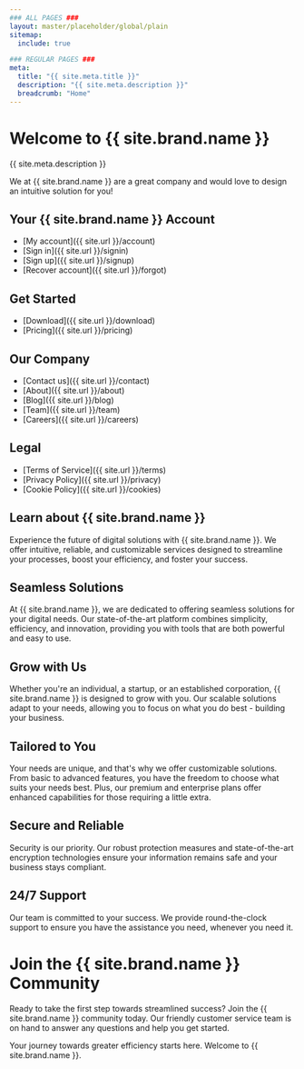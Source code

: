 ```yaml
---
### ALL PAGES ###
layout: master/placeholder/global/plain
sitemap:
  include: true

### REGULAR PAGES ###
meta:
  title: "{{ site.meta.title }}"
  description: "{{ site.meta.description }}"
  breadcrumb: "Home"  
---
```

# Welcome to {{ site.brand.name }}
{{ site.meta.description }}

We at {{ site.brand.name }} are a great company and would love to design an intuitive solution for you!

## Your {{ site.brand.name }} Account
- [My account]({{ site.url }}/account)
- [Sign in]({{ site.url }}/signin)
- [Sign up]({{ site.url }}/signup)
- [Recover account]({{ site.url }}/forgot)

## Get Started
- [Download]({{ site.url }}/download)
- [Pricing]({{ site.url }}/pricing)

## Our Company
- [Contact us]({{ site.url }}/contact)
- [About]({{ site.url }}/about)
- [Blog]({{ site.url }}/blog)
- [Team]({{ site.url }}/team)
- [Careers]({{ site.url }}/careers)

## Legal
- [Terms of Service]({{ site.url }}/terms)
- [Privacy Policy]({{ site.url }}/privacy)
- [Cookie Policy]({{ site.url }}/cookies)

## Learn about {{ site.brand.name }}

Experience the future of digital solutions with {{ site.brand.name }}. We offer intuitive, reliable, and customizable services designed to streamline your processes, boost your efficiency, and foster your success.

## Seamless Solutions

At {{ site.brand.name }}, we are dedicated to offering seamless solutions for your digital needs. Our state-of-the-art platform combines simplicity, efficiency, and innovation, providing you with tools that are both powerful and easy to use.

## Grow with Us

Whether you're an individual, a startup, or an established corporation, {{ site.brand.name }} is designed to grow with you. Our scalable solutions adapt to your needs, allowing you to focus on what you do best - building your business.

## Tailored to You

Your needs are unique, and that's why we offer customizable solutions. From basic to advanced features, you have the freedom to choose what suits your needs best. Plus, our premium and enterprise plans offer enhanced capabilities for those requiring a little extra.

## Secure and Reliable

Security is our priority. Our robust protection measures and state-of-the-art encryption technologies ensure your information remains safe and your business stays compliant.

## 24/7 Support

Our team is committed to your success. We provide round-the-clock support to ensure you have the assistance you need, whenever you need it.

# Join the {{ site.brand.name }} Community

Ready to take the first step towards streamlined success? Join the {{ site.brand.name }} community today. Our friendly customer service team is on hand to answer any questions and help you get started.

Your journey towards greater efficiency starts here. Welcome to {{ site.brand.name }}. 

